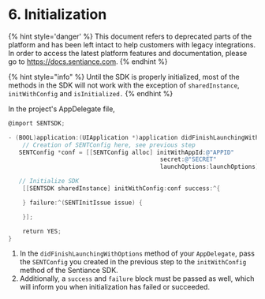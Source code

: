 # 6. Initialization

{% hint style='danger' %} This document refers to deprecated parts of the platform and has been left intact to help customers with legacy integrations. In order to access the latest platform features and documentation, please go to https://docs.sentiance.com. {% endhint %}

{% hint style="info" %}
Until the SDK is properly initialized, most of the methods in the SDK will not work with the exception of `sharedInstance`, `initWithConfig` and `isInitialized.`
{% endhint %}

In the project's AppDelegate file,

```objectivec
@import SENTSDK;

- (BOOL)application:(UIApplication *)application didFinishLaunchingWithOptions:(NSDictionary *)launchOptions {
    // Creation of SENTConfig here, see previous step
   SENTConfig *conf = [[SENTConfig alloc] initWithAppId:@"APPID"
                                           secret:@"SECRET"
                                           launchOptions:launchOptions];

   // Initialize SDK
    [[SENTSDK sharedInstance] initWithConfig:conf success:^{

    } failure:^(SENTInitIssue issue) {

    }];

    return YES;
}
```

1. In the `didFinishLaunchingWithOptions` method of your `AppDelegate`, pass the `SENTConfig` you created in the previous step to the `initWithConfig` method of the Sentiance SDK.
2. Additionally, a `success` and `failure` block must be passed as well, which will inform you when initialization has failed or succeeded.

